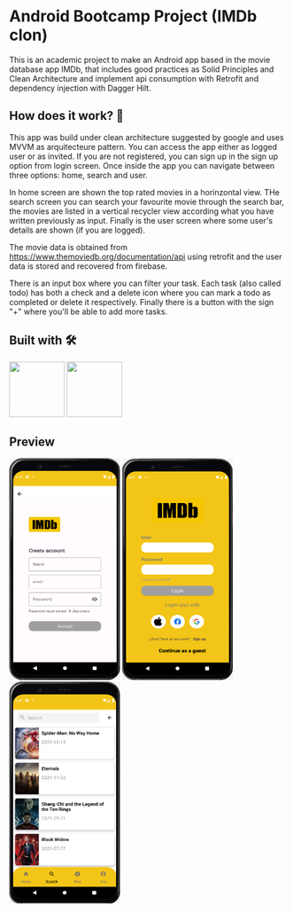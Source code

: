 # Android Bootcamp Project (IMDb clon)

This is an academic project to make an Android app based in the movie database app IMDb, that includes good practices as Solid Principles and Clean Architecture and  implement api consumption with Retrofit and dependency injection with Dagger Hilt. 

## How does it work? 🚀

This app was build under clean architecture suggested by google and uses MVVM as arquitecteure pattern.  You can access the app either as logged user or as invited. If you are not registered, you can sign up in the sign up option from login screen. Once inside the app you can navigate between three options: home, search and user.

In home screen are shown the top rated movies in a horinzontal view. THe search screen you can search your favourite movie through the search bar, the movies are listed in a vertical recycler view according what you have written previously as input. Finally is the user screen where some user's details are shown (if you are logged).

The movie data is obtained from https://www.themoviedb.org/documentation/api using retrofit and the user data is stored and recovered from firebase.

There is an input box where you can filter your task. Each task (also called todo) has both a check  and a delete icon where you can mark a todo as completed or delete it respectively. Finally there is a button with the sign "+" where you'll be able to add more tasks.

## Built with 🛠️
<img src="https://cdn.jsdelivr.net/gh/devicons/devicon/icons/android/android-plain-wordmark.svg" width="100" height="100" /> <img src="https://cdn.jsdelivr.net/gh/devicons/devicon/icons/kotlin/kotlin-original-wordmark.svg" width="100" height="100"/>

## Preview
<img src="screenshoots/signup_screen.png" width="200" height="400"/> <img src="screenshoots/login_screen.png" width="200" height="400"/> <img src="screenshoots/searchmovie_screen.png" width="200" height="400"/> 



